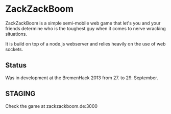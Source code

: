 ZackZackBoom
============

ZackZackBoom is a simple semi-mobile web game that let's you and your friends determine who is the toughest guy when it comes to nerve wracking situations.

It is build on top of a node.js webserver and relies heavily on the use of web sockets.

Status
-------
Was in development at the BremenHack 2013 from 27. to 29. September.

STAGING
--------

Check the game at zackzackboom.de:3000


